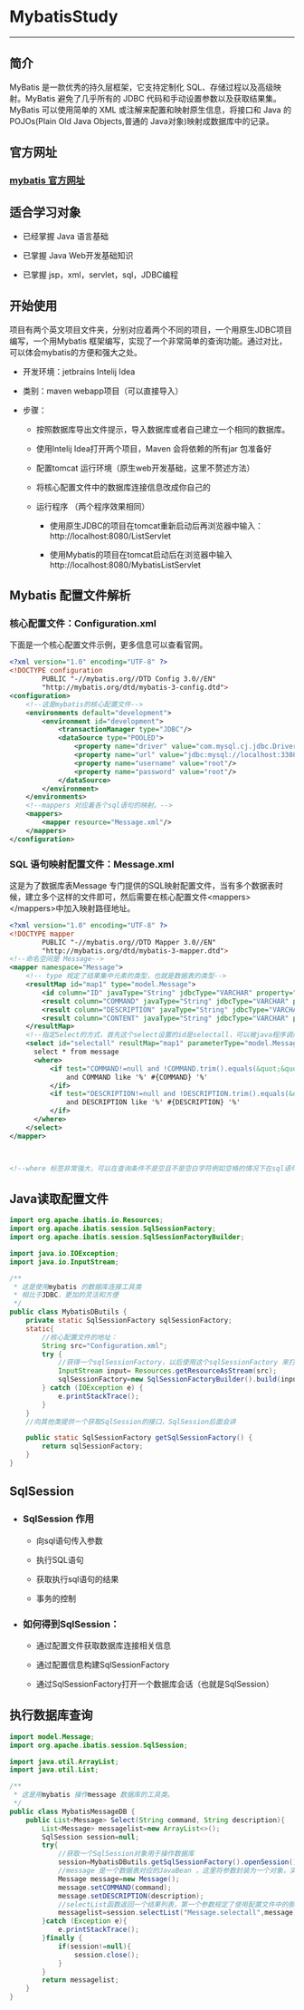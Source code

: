# MybatisStudy

---

## 简介

MyBatis 是一款优秀的持久层框架，它支持定制化 SQL、存储过程以及高级映射。MyBatis 避免了几乎所有的 JDBC 代码和手动设置参数以及获取结果集。MyBatis 可以使用简单的 XML 或注解来配置和映射原生信息，将接口和 Java 的 POJOs(Plain Old Java Objects,普通的 Java对象)映射成数据库中的记录。

## 官方网址

### [mybatis 官方网址](http://www.mybatis.org/mybatis-3/zh/index.html)

## 适合学习对象

- 已经掌握 Java 语言基础

- 已掌握 Java Web开发基础知识

- 已掌握 jsp，xml，servlet，sql，JDBC编程

## 开始使用

项目有两个英文项目文件夹，分别对应着两个不同的项目，一个用原生JDBC项目编写，一个用Mybatis 框架编写，实现了一个非常简单的查询功能。通过对比，可以体会mybatis的方便和强大之处。

- 开发环境：jetbrains Intelij Idea

- 类别：maven webapp项目（可以直接导入）

- 步骤：

  - 按照数据库导出文件提示，导入数据库或者自己建立一个相同的数据库。

  - 使用Intelij Idea打开两个项目，Maven 会将依赖的所有jar 包准备好

  - 配置tomcat 运行环境（原生web开发基础，这里不赘述方法）

  - 将核心配置文件中的数据库连接信息改成你自己的

  - 运行程序 （两个程序效果相同）

    - 使用原生JDBC的项目在tomcat重新启动后再浏览器中输入：http://localhost:8080/ListServlet

    - 使用Mybatis的项目在tomcat启动后在浏览器中输入http://localhost:8080/MybatisListServlet

## Mybatis 配置文件解析

### 核心配置文件：Configuration.xml

下面是一个核心配置文件示例，更多信息可以查看官网。

```xml
<?xml version="1.0" encoding="UTF-8" ?>
<!DOCTYPE configuration
        PUBLIC "-//mybatis.org//DTD Config 3.0//EN"
        "http://mybatis.org/dtd/mybatis-3-config.dtd">
<configuration>
    <!--这是mybatis的核心配置文件-->
    <environments default="development">
        <environment id="development">
            <transactionManager type="JDBC"/>
            <dataSource type="POOLED">
                <property name="driver" value="com.mysql.cj.jdbc.Driver"/>
                <property name="url" value="jdbc:mysql://localhost:3308/mybatisdemo?useSSL=false&amp;serverTimezone=UTC"/>
                <property name="username" value="root"/>
                <property name="password" value="root"/>
            </dataSource>
        </environment>
    </environments>
    <!--mappers 对应着各个sql语句的映射。-->
    <mappers>
        <mapper resource="Message.xml"/>
    </mappers>
</configuration>
```

### SQL 语句映射配置文件：Message.xml

这是为了数据库表Message 专门提供的SQL映射配置文件，当有多个数据表时候，建立多个这样的文件即可，然后需要在核心配置文件\<mappers>\</mappers>中加入映射路径地址。 

```xml
<?xml version="1.0" encoding="UTF-8" ?>
<!DOCTYPE mapper
        PUBLIC "-//mybatis.org//DTD Mapper 3.0//EN"
        "http://mybatis.org/dtd/mybatis-3-mapper.dtd">
<!--命名空间是 Message-->
<mapper namespace="Message">
    <!-- type 规定了结果集中元素的类型，也就是数据表的类型-->
    <resultMap id="map1" type="model.Message">
        <id column="ID" javaType="String" jdbcType="VARCHAR" property="ID"></id>
        <result column="COMMAND" javaType="String" jdbcType="VARCHAR" property="COMMAND"></result>
        <result column="DESCRIPTION" javaType="String" jdbcType="VARCHAR" property="DESCRIPTION"></result>
        <result column="CONTENT" javaType="String" jdbcType="VARCHAR" property="CONTENT"></result>
    </resultMap>
    <!--指定Select的方式，首先这个select设置的id是selectall，可以被java程序调用，resultMap 规定了结果的映射，parameterType规定了传入参数的类型，这里是Message类型-->
    <select id="selectall" resultMap="map1" parameterType="model.Message">
      select * from message
      <where>
          <if test="COMMAND!=null and !COMMAND.trim().equals(&quot;&quot;)">
              and COMMAND like '%' #{COMMAND} '%'
          </if>
          <if test="DESCRIPTION!=null and !DESCRIPTION.trim().equals(&quot;&quot;)">
              and DESCRIPTION like '%' #{DESCRIPTION} '%'
          </if>
      </where>
    </select>
</mapper>



<!--where 标签非常强大，可以在查询条件不是空且不是空白字符例如空格的情况下在sql语句后面加上where 子句和表达式，达到动态Sql的目的，非常方便-->
```

## Java读取配置文件

```java
import org.apache.ibatis.io.Resources;
import org.apache.ibatis.session.SqlSessionFactory;
import org.apache.ibatis.session.SqlSessionFactoryBuilder;

import java.io.IOException;
import java.io.InputStream;

/**
 * 这是使用mybatis 的数据库连接工具类
 * 相比于JDBC，更加的灵活和方便
 */
public class MybatisDButils {
    private static SqlSessionFactory sqlSessionFactory;
    static{
        //核心配置文件的地址：
        String src="Configuration.xml";
        try {
            //获得一个sqlSessionFactory，以后使用这个sqlSessionFactory 来打开会话
            InputStream input= Resources.getResourceAsStream(src);
            sqlSessionFactory=new SqlSessionFactoryBuilder().build(input);
        } catch (IOException e) {
            e.printStackTrace();
        }
    }
    //向其他类提供一个获取SqlSession的接口，SqlSession后面会讲

    public static SqlSessionFactory getSqlSessionFactory() {
        return sqlSessionFactory;
    }
}
```

## SqlSession

- ### SqlSession 作用

  - 向sql语句传入参数

  - 执行SQL语句

  - 获取执行sql语句的结果

  - 事务的控制

- ### 如何得到SqlSession：

  - 通过配置文件获取数据库连接相关信息

  - 通过配置信息构建SqlSessionFactory

  - 通过SqlSessionFactory打开一个数据库会话（也就是SqlSession）

## 执行数据库查询

```java
import model.Message;
import org.apache.ibatis.session.SqlSession;

import java.util.ArrayList;
import java.util.List;

/**
 * 这是用mybatis 操作message 数据库的工具类。
 */
public class MybatisMessageDB {
    public List<Message> Select(String command, String description){
        List<Message> messagelist=new ArrayList<>();
        SqlSession session=null;
        try{
            //获取一个SqlSession对象用于操作数据库
            session=MybatisDButils.getSqlSessionFactory().openSession();
            //message 是一个数据表对应的JavaBean ，这里将参数封装为一个对象，实际上就是为了将查询条件都传递进selectList函数中，便于按条件查询
            Message message=new Message();
            message.setCOMMAND(command);
            message.setDESCRIPTION(description);
            //selectList函数返回一个结果列表，第一个参数规定了使用配置文件中的那一条Sql映射设置来进行查询，这个例子使用的是Message命名空间下id 为 selectall 的映射。可以翻看之前的Message配置文件
            messagelist=session.selectList("Message.selectall",message);
        }catch (Exception e){
            e.printStackTrace();
        }finally {
            if(session!=null){
                session.close();
            }
        }
        return messagelist;
    }
}
```
